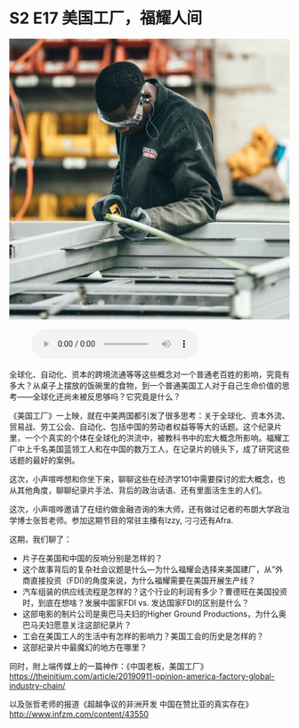 # S2 E17 美国工厂，福耀人间

![](./image.jpeg)

<figure>
    <figcaption></figcaption>
    <audio
        controls
        src="./audio.mp3">
            Your browser does not support the
            <code>audio</code> element.
    </audio>
</figure>

<p>全球化、自动化、资本的跨境流通等等这些概念对一个普通老百姓的影响，究竟有多大？从桌子上摆放的饭碗里的食物，到一个普通美国工人对于自己生命价值的思考——全球化还尚未被反思够吗？它究竟是什么？</p>
<p>《美国工厂》一上映，就在中美两国都引发了很多思考：关于全球化、资本外流、贸易战、劳工公会、自动化、包括中国的劳动者权益等等大的话题。这个纪录片里，一个个真实的个体在全球化的洪流中，被教科书中的宏大概念所影响。福耀工厂中上千名美国蓝领工人和在中国的数万工人，在记录片的镜头下，成了研究这些话题的最好的案例。</p>
<p>这次，小声喧哗想和你坐下来，聊聊这些在经济学101中需要探讨的宏大概念，也从其他角度，聊聊纪录片手法、背后的政治话语、还有里面活生生的人们。</p>
<p>这次，小声喧哗邀请了在纽约做金融咨询的朱大师，还有做过记者的布朗大学政治学博士张哲老师。参加这期节目的常驻主播有Izzy, 刁刁还有Afra.</p>
<p>这期，我们聊了：</p>
<div class="block-list"><ul>
<li>片子在美国和中国的反响分别是怎样的？</li>
<li>这个故事背后的复杂社会议题是什么—为什么福耀会选择来美国建厂，从”外商直接投资（FDI)的角度来说，为什么福耀需要在美国开展生产线？</li>
<li>汽车组装的供应线流程是怎样的？这个行业的利润有多少？曹德旺在美国投资时，到底在想啥？发展中国家FDI vs. 发达国家FDI的区别是什么？</li>
<li>这部电影的制片公司是奥巴马夫妇的Higher Ground Productions，为什么奥巴马夫妇愿意关注这部纪录片？</li>
<li>工会在美国工人的生活中有怎样的影响力？美国工会的历史是怎样的？</li>
<li>这部纪录片中最魔幻的地方在哪里？</li>
</ul>
</div><p>同时，附上端传媒上的一篇神作：《中国老板，美国工厂》
<a href="https://theinitium.com/article/20190911-opinion-america-factory-global-industry-chain/">https://theinitium.com/article/20190911-opinion-america-factory-global-industry-chain/</a></p>
<p>以及张哲老师的报道《超越争议的非洲开发 中国在赞比亚的真实存在》
<a href="http://www.infzm.com/content/43550">http://www.infzm.com/content/43550</a></p>
